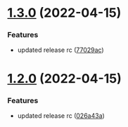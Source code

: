 # [1.3.0](https://github.com/govardhan-ks/clickme/compare/v1.2.0...v1.3.0) (2022-04-15)


### Features

* updated release rc ([77029ac](https://github.com/govardhan-ks/clickme/commit/77029ac4d78010dca2e25a1fdbeb157ea7efa06f))

# [1.2.0](https://github.com/govardhan-ks/clickme/compare/v1.1.2...v1.2.0) (2022-04-15)


### Features

* updated release rc ([026a43a](https://github.com/govardhan-ks/clickme/commit/026a43a7a7133d7af59a097e31d888012d9af563))
